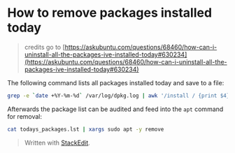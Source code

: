 
# How to remove packages installed today
> credits go to [https://askubuntu.com/questions/68460/how-can-i-uninstall-all-the-packages-ive-installed-today#630234](https://askubuntu.com/questions/68460/how-can-i-uninstall-all-the-packages-ive-installed-today#630234)

The following command lists all packages installed today and save to a file:

```bash
grep -e `date +%Y-%m-%d` /var/log/dpkg.log | awk '/install / {print $4}' | uniq > todays_packages.lst
```
Afterwards the package list can be audited and feed into the ``apt`` command for removal:

```bash
cat todays_packages.lst | xargs sudo apt -y remove
```

> Written with [StackEdit](https://stackedit.io/).
<!--stackedit_data:
eyJoaXN0b3J5IjpbMjA5NDAwMTIyNiwtNDIzODY0OTMyXX0=
-->